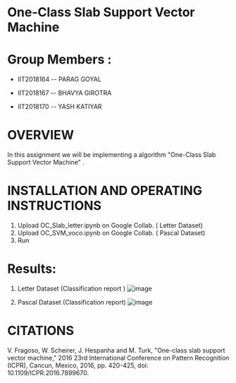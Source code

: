 # One-Class Slab Support Vector Machine

# Group Members :
* IIT2018164 -- PARAG GOYAL

* IIT2018167 -- BHAVYA GIROTRA

* IIT2018170 -- YASH KATIYAR

# OVERVIEW  
In this assignment we will be implementing a algorithm "One-Class Slab Support Vector Machine" .

# INSTALLATION AND OPERATING INSTRUCTIONS
1. Upload OC_Slab_letter.ipynb on Google Collab. ( Letter Dataset)
2. Upload OC_SVM_voco.ipynb on Google Collab. ( Pascal Dataset)
3. Run


# Results:
1. Letter Dataset (Classification report )
![image](https://user-images.githubusercontent.com/58623921/112708916-22565f80-8edb-11eb-8d2d-2b75c01ac26a.png)


2. Pascal Dataset (Classification report)
![image](https://user-images.githubusercontent.com/58623921/112708923-3306d580-8edb-11eb-840a-167bc53eaddc.png)



# CITATIONS
V. Fragoso, W. Scheirer, J. Hespanha and M. Turk, "One-class slab support vector machine," 2016 23rd International Conference on Pattern Recognition (ICPR), Cancun, Mexico, 2016, pp. 420-425, doi: 10.1109/ICPR.2016.7899670.
